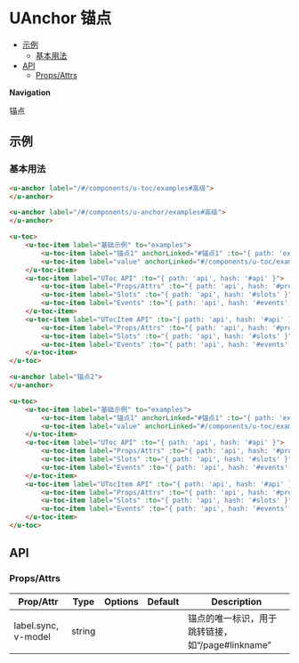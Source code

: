 <!-- 该 README.md 根据 api.yaml 和 docs/*.md 自动生成，为了方便在 GitHub 和 NPM 上查阅。如需修改，请查看源文件 -->

# UAnchor 锚点

- [示例](#示例)
    - [基本用法](#基本用法)
- [API]()
    - [Props/Attrs](#propsattrs)

**Navigation**

锚点

## 示例
### 基本用法

``` html
<u-anchor label="/#/components/u-toc/examples#高级">
</u-anchor>
```

``` html
<u-anchor label="/#/components/u-anchor/examples#高级">
</u-anchor>
```


``` html
<u-toc>
    <u-toc-item label="基础示例" to="examples">
        <u-toc-item label="锚点1" anchorLinked="#锚点1" :to="{ path: 'examples', hash: '#基本用法' }"></u-toc-item>
        <u-toc-item label="value" anchorLinked="#/components/u-toc/examples#基本用法" :to="{ path: 'examples', hash: '#value' }"></u-toc-item>
    </u-toc-item>
    <u-toc-item label="UToc API" :to="{ path: 'api', hash: '#api' }">
        <u-toc-item label="Props/Attrs" :to="{ path: 'api', hash: '#propsattrs' }"></u-toc-item>
        <u-toc-item label="Slots" :to="{ path: 'api', hash: '#slots' }"></u-toc-item>
        <u-toc-item label="Events" :to="{ path: 'api', hash: '#events' }"></u-toc-item>
    </u-toc-item>
    <u-toc-item label="UTocItem API" :to="{ path: 'api', hash: '#api' }">
        <u-toc-item label="Props/Attrs" :to="{ path: 'api', hash: '#propsattrs' }"></u-toc-item>
        <u-toc-item label="Slots" :to="{ path: 'api', hash: '#slots' }"></u-toc-item>
        <u-toc-item label="Events" :to="{ path: 'api', hash: '#events' }"></u-toc-item>
    </u-toc-item>
</u-toc>
```

``` html
<u-anchor label="锚点2">
</u-anchor>
```

``` html
<u-toc>
    <u-toc-item label="基础示例" to="examples">
        <u-toc-item label="锚点1" anchorLinked="#锚点1" :to="{ path: 'examples', hash: '#基本用法' }"></u-toc-item>
        <u-toc-item label="value" anchorLinked="#/components/u-toc/examples#基本用法" :to="{ path: 'examples', hash: '#value' }"></u-toc-item>
    </u-toc-item>
    <u-toc-item label="UToc API" :to="{ path: 'api', hash: '#api' }">
        <u-toc-item label="Props/Attrs" :to="{ path: 'api', hash: '#propsattrs' }"></u-toc-item>
        <u-toc-item label="Slots" :to="{ path: 'api', hash: '#slots' }"></u-toc-item>
        <u-toc-item label="Events" :to="{ path: 'api', hash: '#events' }"></u-toc-item>
    </u-toc-item>
    <u-toc-item label="UTocItem API" :to="{ path: 'api', hash: '#api' }">
        <u-toc-item label="Props/Attrs" :to="{ path: 'api', hash: '#propsattrs' }"></u-toc-item>
        <u-toc-item label="Slots" :to="{ path: 'api', hash: '#slots' }"></u-toc-item>
        <u-toc-item label="Events" :to="{ path: 'api', hash: '#events' }"></u-toc-item>
    </u-toc-item>
</u-toc>
```

## API
### Props/Attrs

| Prop/Attr | Type | Options | Default | Description |
| --------- | ---- | ------- | ------- | ----------- |
| label.sync, v-model | string |  |  | 锚点的唯一标识，用于跳转链接，如“/page#linkname” |

